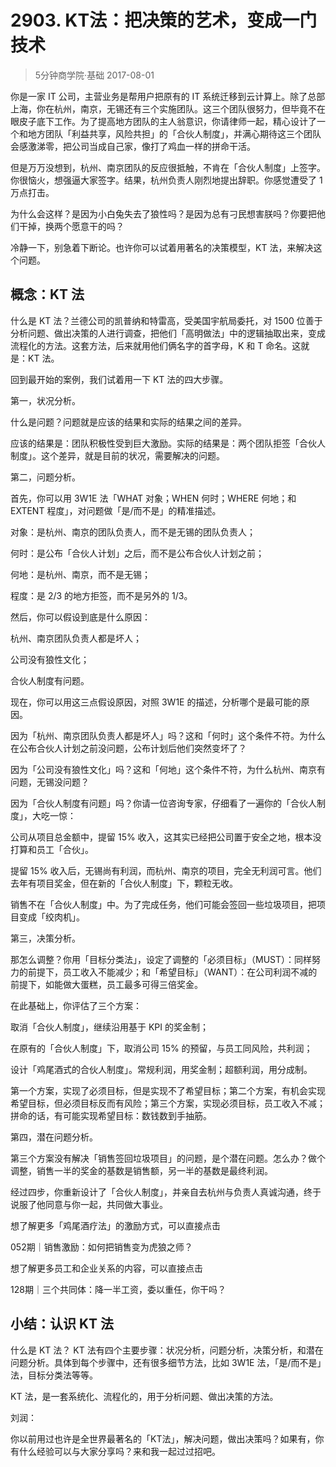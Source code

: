 # 2903. KT法：把决策的艺术，变成一门技术
> 5分钟商学院·基础
2017-08-01

你是一家 IT 公司，主营业务是帮用户把原有的 IT 系统迁移到云计算上。除了总部上海，你在杭州，南京，无锡还有三个实施团队。这三个团队很努力，但毕竟不在眼皮子底下工作。为了提高地方团队的主人翁意识，你请律师一起，精心设计了一个和地方团队「利益共享，风险共担」的「合伙人制度」，并满心期待这三个团队会感激涕零，把公司当成自己家，像打了鸡血一样的拼命干活。

但是万万没想到，杭州、南京团队的反应很抵触，不肯在「合伙人制度」上签字。你很恼火，想强逼大家签字。结果，杭州负责人刚烈地提出辞职。你感觉遭受了 1 万点打击。

为什么会这样？是因为小白兔失去了狼性吗？是因为总有刁民想害朕吗？你要把他们干掉，换两个愿意干的吗？

冷静一下，别急着下断论。也许你可以试着用著名的决策模型，KT 法，来解决这个问题。

## 概念：KT 法
什么是 KT 法？兰德公司的凯普纳和特雷高，受美国宇航局委托，对 1500 位善于分析问题、做出决策的人进行调查，把他们「高明做法」中的逻辑抽取出来，变成流程化的方法。这套方法，后来就用他们俩名字的首字母，K 和 T 命名。这就是：KT 法。

回到最开始的案例，我们试着用一下 KT 法的四大步骤。

第一，状况分析。

什么是问题？问题就是应该的结果和实际的结果之间的差异。

应该的结果是：团队积极性受到巨大激励。实际的结果是：两个团队拒签「合伙人制度」。这个差异，就是目前的状况，需要解决的问题。

第二，问题分析。

首先，你可以用 3W1E 法「WHAT 对象；WHEN 何时；WHERE 何地；和 EXTENT 程度」，对问题做「是/而不是」的精准描述。

对象：是杭州、南京的团队负责人，而不是无锡的团队负责人；

何时：是公布「合伙人计划」之后，而不是公布合伙人计划之前；

何地：是杭州、南京，而不是无锡；

程度：是 2/3 的地方拒签，而不是另外的 1/3。

然后，你可以假设到底是什么原因：

杭州、南京团队负责人都是坏人；

公司没有狼性文化；

合伙人制度有问题。

现在，你可以用这三点假设原因，对照 3W1E 的描述，分析哪个是最可能的原因。

因为「杭州、南京团队负责人都是坏人」吗？这和「何时」这个条件不符。为什么在公布合伙人计划之前没问题，公布计划后他们突然变坏了？

因为「公司没有狼性文化」吗？这和「何地」这个条件不符，为什么杭州、南京有问题，无锡没问题？

因为「合伙人制度有问题」吗？你请一位咨询专家，仔细看了一遍你的「合伙人制度」，大吃一惊：

公司从项目总金额中，提留 15% 收入，这其实已经把公司置于安全之地，根本没打算和员工「合伙」。

提留 15% 收入后，无锡尚有利润，而杭州、南京的项目，完全无利润可言。他们去年有项目奖金，但在新的「合伙人制度」下，颗粒无收。

销售不在「合伙人制度」中。为了完成任务，他们可能会签回一些垃圾项目，把项目变成「绞肉机」。

第三，决策分析。

那怎么调整？你用「目标分类法」，设定了调整的「必须目标」（MUST）：同样努力的前提下，员工收入不能减少；和「希望目标」（WANT）：在公司利润不减的前提下，如能做大蛋糕，员工最多可得三倍奖金。

在此基础上，你评估了三个方案：

取消「合伙人制度」，继续沿用基于 KPI 的奖金制；

在原有的「合伙人制度」下，取消公司 15% 的预留，与员工同风险，共利润；

设计「鸡尾酒式的合伙人制度」。常规利润，用奖金制；超额利润，用分成制。

第一个方案，实现了必须目标，但是实现不了希望目标；第二个方案，有机会实现希望目标，但必须目标反而有风险；第三个方案，实现必须目标，员工收入不减；拼命的话，有可能实现希望目标：数钱数到手抽筋。

第四，潜在问题分析。

第三个方案没有解决「销售签回垃圾项目」的问题，是个潜在问题。怎么办？做个调整，销售一半的奖金的基数是销售额，另一半的基数是最终利润。

经过四步，你重新设计了「合伙人制度」，并亲自去杭州与负责人真诚沟通，终于说服了他同意与你一起，共同做大事业。

想了解更多「鸡尾酒疗法」的激励方式，可以直接点击

052期｜销售激励：如何把销售变为虎狼之师？

想了解更多员工和企业关系的内容，可以直接点击

128期｜三个共同体：降一半工资，委以重任，你干吗？

## 小结：认识 KT 法
什么是 KT 法？ KT 法有四个主要步骤：状况分析，问题分析，决策分析，和潜在问题分析。具体到每个步骤中，还有很多细节方法，比如 3W1E 法，「是/而不是」法，目标分类法等等。

KT 法，是一套系统化、流程化的，用于分析问题、做出决策的方法。

刘润：

你以前用过也许是全世界最著名的「KT法」，解决问题，做出决策吗？如果有，你有什么经验可以与大家分享吗？来和我一起过过招吧。

